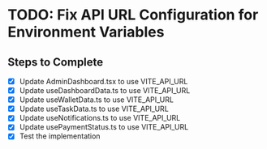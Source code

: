 # TODO: Fix API URL Configuration for Environment Variables

## Steps to Complete
- [x] Update AdminDashboard.tsx to use VITE_API_URL
- [x] Update useDashboardData.ts to use VITE_API_URL
- [x] Update useWalletData.ts to use VITE_API_URL
- [x] Update useTaskData.ts to use VITE_API_URL
- [x] Update useNotifications.ts to use VITE_API_URL
- [x] Update usePaymentStatus.ts to use VITE_API_URL
- [x] Test the implementation
